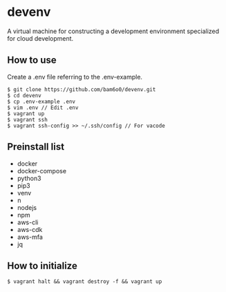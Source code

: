 # devenv
A virtual machine for constructing a development environment specialized for cloud development.


## How to use
Create a .env file referring to the .env-example.
```
$ git clone https://github.com/bam6o0/devenv.git
$ cd devenv
$ cp .env-example .env
$ vim .env // Edit .env
$ vagrant up
$ vagrant ssh
$ vagrant ssh-config >> ~/.ssh/config // For vacode
```

## Preinstall list
+ docker
+ docker-compose
+ python3
+ pip3
+ venv
+ n
+ nodejs
+ npm
+ aws-cli
+ aws-cdk
+ aws-mfa
+ jq

## How to initialize
```
$ vagrant halt && vagrant destroy -f && vagrant up
```
